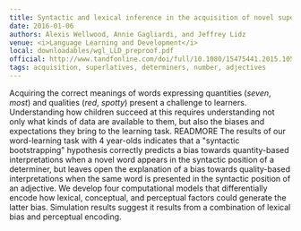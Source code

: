 ```yaml
---
title: Syntactic and lexical inference in the acquisition of novel superlatives
date: 2016-01-06
authors: Alexis Wellwood, Annie Gagliardi, and Jeffrey Lidz
venue: <i>Language Learning and Development</i>
local: downloadables/wgl_LLD_preproof.pdf
official: http://www.tandfonline.com/doi/full/10.1080/15475441.2015.1052878
tags: acquisition, superlatives, determiners, number, adjectives
---
```


Acquiring the correct meanings of words expressing quantities (*seven*, *most*) and qualities (*red*, *spotty*) present a challenge to learners. Understanding how children succeed at this requires understanding not only what kinds of data are available to them, but also the biases and expectations they bring to the learning task. READMORE The results of our word-learning task with 4 year-olds indicates that a \"syntactic bootstrapping\" hypothesis correctly predicts a bias towards quantity-based interpretations when a novel word appears in the syntactic position of a determiner, but leaves open the explanation of a bias towards quality-based interpretations when the same word is presented in the syntactic position of an adjective. We develop four computational models that differentially encode how lexical, conceptual, and perceptual factors could generate the latter bias. Simulation results suggest it results from a combination of lexical bias and perceptual encoding. 

